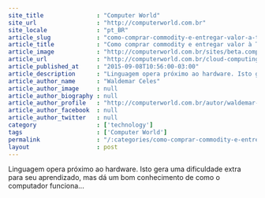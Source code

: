 ```yaml
---
site_title               : "Computer World"
site_url                 : "http://computerworld.com.br"
site_locale              : "pt_BR"
article_slug             : "como-comprar-commodity-e-entregar-valor-a-ti"
article_title            : "Como comprar commodity e entregar valor à TI"
article_image            : "http://computerworld.com.br/sites/beta.computerworld.com.br/files/news_articles/c_linguagem_teclado.jpg"
article_url              : "http://computerworld.com.br/cloud-computing"
article_published_at     : "2015-09-08T10:56:00-03:00"
article_description      : "Linguagem opera próximo ao hardware. Isto gera uma dificuldade extra para seu aprendizado, mas dá um bom conhecimento de como o computador funciona..."
article_author_name      : "Waldemar Celes"
article_author_image     : null
article_author_biography : null
article_author_profile   : "http://computerworld.com.br/autor/waldemar-celes"
article_author_facebook  : null
article_author_twitter   : null
category                 : ['technology']
tags                     : ['Computer World']
permalink                : "/:categories/como-comprar-commodity-e-entregar-valor-a-ti/"
layout                   : post
---
```


Linguagem opera próximo ao hardware. Isto gera uma dificuldade extra para seu aprendizado, mas dá um bom conhecimento de como o computador funciona...
